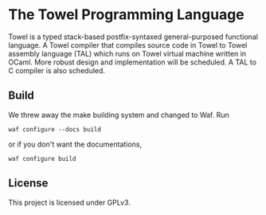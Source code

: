 The Towel Programming Language
====

Towel is a typed stack-based postfix-syntaxed general-purposed functional
language. A Towel compiler that compiles source code in Towel to Towel assembly
language (TAL) which runs on Towel virtual machine written in OCaml. More
robust design and implementation will be scheduled. A TAL to C compiler is also
scheduled.


Build
----

We threw away the make building system and changed to Waf. Run

    waf configure --docs build

or if you don't want the documentations,

    waf configure build


License
----

This project is licensed under GPLv3.
